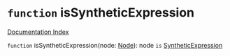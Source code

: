 # `function` isSyntheticExpression

[Documentation Index](../README.md)

`function` isSyntheticExpression(node: [Node](../private.interface.Node/README.md)): node `is` [SyntheticExpression](../private.interface.SyntheticExpression/README.md)